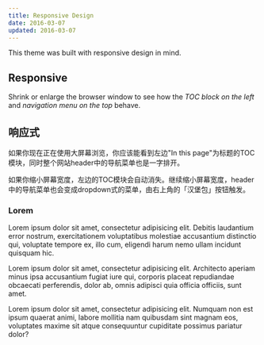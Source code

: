 ```yaml
---
title: Responsive Design
date: 2016-03-07
updated: 2016-03-07
---
```

This theme was built with responsive design in mind.

## Responsive

Shrink or enlarge the browser window to see how the *TOC block on the left* and *navigation menu on the top* behave.

## 响应式

如果你现在正在使用大屏幕浏览，你应该能看到左边"In this page"为标题的TOC模块，同时整个网站header中的导航菜单也是一字排开。

如果你缩小屏幕宽度，左边的TOC模块会自动消失。继续缩小屏幕宽度，header中的导航菜单也会变成dropdown式的菜单，由右上角的「汉堡包」按钮触发。

### Lorem

Lorem ipsum dolor sit amet, consectetur adipisicing elit. Debitis laudantium error nostrum, exercitationem voluptatibus molestiae accusantium distinctio qui, voluptate tempore ex, illo cum, eligendi harum nemo ullam incidunt quisquam hic.

Lorem ipsum dolor sit amet, consectetur adipisicing elit. Architecto aperiam minus ipsa accusantium fugiat iure qui, corporis placeat repudiandae obcaecati perferendis, dolor ab, omnis adipisci quia officia officiis, sunt amet.

Lorem ipsum dolor sit amet, consectetur adipisicing elit. Numquam non est ipsum quaerat animi, labore mollitia nam quibusdam sint magnam eos, voluptates maxime sit atque consequuntur cupiditate possimus pariatur dolor?